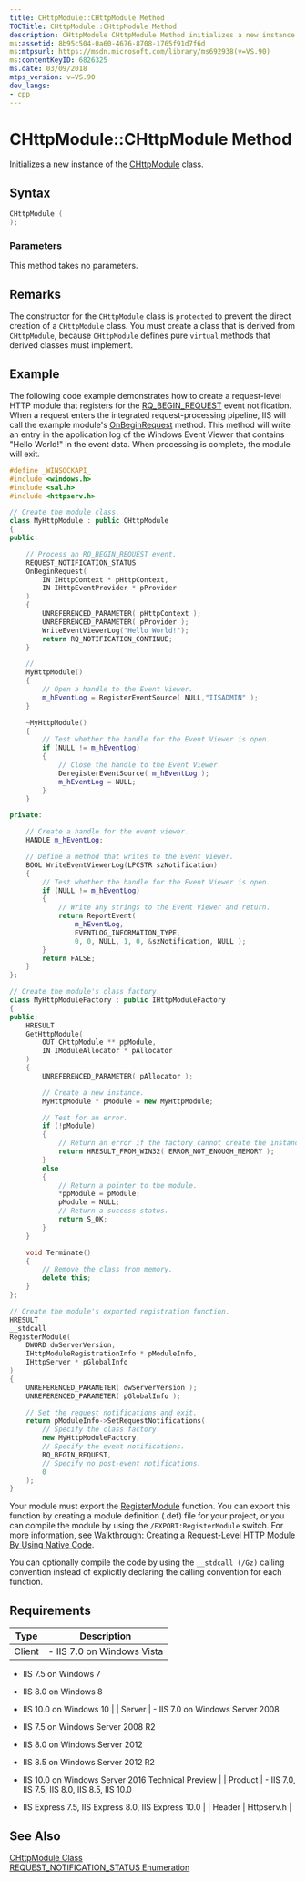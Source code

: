 ```yaml
---
title: CHttpModule::CHttpModule Method
TOCTitle: CHttpModule::CHttpModule Method
description: CHttpModule CHttpModule Method initializes a new instance of the CHttpModule class.
ms:assetid: 8b95c504-0a60-4676-8708-1765f91d7f6d
ms:mtpsurl: https://msdn.microsoft.com/library/ms692938(v=VS.90)
ms:contentKeyID: 6826325
ms.date: 03/09/2018
mtps_version: v=VS.90
dev_langs:
- cpp
---
```


# CHttpModule::CHttpModule Method

Initializes a new instance of the [CHttpModule](chttpmodule-class.md) class.

## Syntax

```cpp
CHttpModule (  
);  
```

### Parameters

This method takes no parameters.

## Remarks

The constructor for the `CHttpModule` class is `protected` to prevent the direct creation of a `CHttpModule` class. You must create a class that is derived from `CHttpModule`, because `CHttpModule` defines pure `virtual` methods that derived classes must implement.

## Example

The following code example demonstrates how to create a request-level HTTP module that registers for the [RQ\_BEGIN\_REQUEST](request-processing-constants.md) event notification. When a request enters the integrated request-processing pipeline, IIS will call the example module's [OnBeginRequest](chttpmodule-onbeginrequest-method.md) method. This method will write an entry in the application log of the Windows Event Viewer that contains "Hello World\!" in the event data. When processing is complete, the module will exit.

```cpp
#define _WINSOCKAPI_
#include <windows.h>
#include <sal.h>
#include <httpserv.h>

// Create the module class.
class MyHttpModule : public CHttpModule
{
public:

    // Process an RQ_BEGIN_REQUEST event.
    REQUEST_NOTIFICATION_STATUS
    OnBeginRequest(
        IN IHttpContext * pHttpContext,
        IN IHttpEventProvider * pProvider
    )
    {
        UNREFERENCED_PARAMETER( pHttpContext );
        UNREFERENCED_PARAMETER( pProvider );
        WriteEventViewerLog("Hello World!");
        return RQ_NOTIFICATION_CONTINUE;
    }

    // 
    MyHttpModule()
    {
        // Open a handle to the Event Viewer.
        m_hEventLog = RegisterEventSource( NULL,"IISADMIN" );
    }

    ~MyHttpModule()
    {
        // Test whether the handle for the Event Viewer is open.
        if (NULL != m_hEventLog)
        {
            // Close the handle to the Event Viewer.
            DeregisterEventSource( m_hEventLog );
            m_hEventLog = NULL;
        }
    }

private:

    // Create a handle for the event viewer.
    HANDLE m_hEventLog;

    // Define a method that writes to the Event Viewer.
    BOOL WriteEventViewerLog(LPCSTR szNotification)
    {
        // Test whether the handle for the Event Viewer is open.
        if (NULL != m_hEventLog)
        {
            // Write any strings to the Event Viewer and return.
            return ReportEvent(
                m_hEventLog,
                EVENTLOG_INFORMATION_TYPE,
                0, 0, NULL, 1, 0, &szNotification, NULL );
        }
        return FALSE;
    }
};

// Create the module's class factory.
class MyHttpModuleFactory : public IHttpModuleFactory
{
public:
    HRESULT
    GetHttpModule(
        OUT CHttpModule ** ppModule, 
        IN IModuleAllocator * pAllocator
    )
    {
        UNREFERENCED_PARAMETER( pAllocator );

        // Create a new instance.
        MyHttpModule * pModule = new MyHttpModule;

        // Test for an error.
        if (!pModule)
        {
            // Return an error if the factory cannot create the instance.
            return HRESULT_FROM_WIN32( ERROR_NOT_ENOUGH_MEMORY );
        }
        else
        {
            // Return a pointer to the module.
            *ppModule = pModule;
            pModule = NULL;
            // Return a success status.
            return S_OK;
        }            
    }

    void Terminate()
    {
        // Remove the class from memory.
        delete this;
    }
};

// Create the module's exported registration function.
HRESULT
__stdcall
RegisterModule(
    DWORD dwServerVersion,
    IHttpModuleRegistrationInfo * pModuleInfo,
    IHttpServer * pGlobalInfo
)
{
    UNREFERENCED_PARAMETER( dwServerVersion );
    UNREFERENCED_PARAMETER( pGlobalInfo );

    // Set the request notifications and exit.
    return pModuleInfo->SetRequestNotifications(
        // Specify the class factory.
        new MyHttpModuleFactory,
        // Specify the event notifications.
        RQ_BEGIN_REQUEST,
        // Specify no post-event notifications.
        0
    );
}
```

Your module must export the [RegisterModule](pfn-registermodule-function.md) function. You can export this function by creating a module definition (.def) file for your project, or you can compile the module by using the `/EXPORT:RegisterModule` switch. For more information, see [Walkthrough: Creating a Request-Level HTTP Module By Using Native Code](https://msdn.microsoft.com/library/ms689320).

You can optionally compile the code by using the `__stdcall (/Gz)` calling convention instead of explicitly declaring the calling convention for each function.

## Requirements

| Type | Description |
| --- | --- |
| Client | - IIS 7.0 on Windows Vista

- IIS 7.5 on Windows 7

- IIS 8.0 on Windows 8

- IIS 10.0 on Windows 10 |
| Server | - IIS 7.0 on Windows Server 2008

- IIS 7.5 on Windows Server 2008 R2

- IIS 8.0 on Windows Server 2012

- IIS 8.5 on Windows Server 2012 R2

- IIS 10.0 on Windows Server 2016 Technical Preview |
| Product | - IIS 7.0, IIS 7.5, IIS 8.0, IIS 8.5, IIS 10.0

- IIS Express 7.5, IIS Express 8.0, IIS Express 10.0 |
| Header | Httpserv.h |

## See Also

[CHttpModule Class](chttpmodule-class.md)  
[REQUEST\_NOTIFICATION\_STATUS Enumeration](request-notification-status-enumeration.md)
